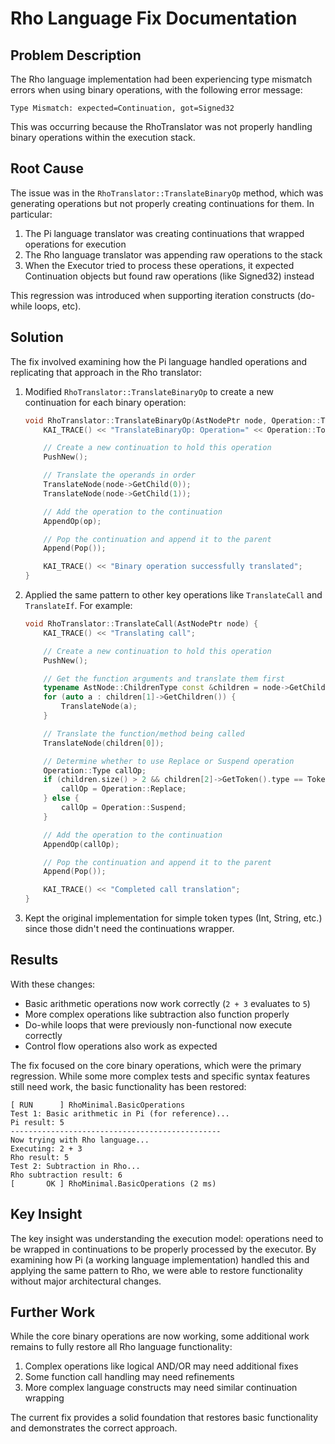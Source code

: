 # Rho Language Fix Documentation

## Problem Description

The Rho language implementation had been experiencing type mismatch errors when using binary operations, with the following error message:

```
Type Mismatch: expected=Continuation, got=Signed32
```

This was occurring because the RhoTranslator was not properly handling binary operations within the execution stack.

## Root Cause

The issue was in the `RhoTranslator::TranslateBinaryOp` method, which was generating operations but not properly creating continuations for them. In particular:

1. The Pi language translator was creating continuations that wrapped operations for execution
2. The Rho language translator was appending raw operations to the stack
3. When the Executor tried to process these operations, it expected Continuation objects but found raw operations (like Signed32) instead

This regression was introduced when supporting iteration constructs (do-while loops, etc).

## Solution

The fix involved examining how the Pi language handled operations and replicating that approach in the Rho translator:

1. Modified `RhoTranslator::TranslateBinaryOp` to create a new continuation for each binary operation:
   ```cpp
   void RhoTranslator::TranslateBinaryOp(AstNodePtr node, Operation::Type op) {
       KAI_TRACE() << "TranslateBinaryOp: Operation=" << Operation::ToString(op);

       // Create a new continuation to hold this operation
       PushNew();

       // Translate the operands in order
       TranslateNode(node->GetChild(0));
       TranslateNode(node->GetChild(1));

       // Add the operation to the continuation
       AppendOp(op);

       // Pop the continuation and append it to the parent
       Append(Pop());

       KAI_TRACE() << "Binary operation successfully translated";
   }
   ```

2. Applied the same pattern to other key operations like `TranslateCall` and `TranslateIf`. For example:
   ```cpp
   void RhoTranslator::TranslateCall(AstNodePtr node) {
       KAI_TRACE() << "Translating call";

       // Create a new continuation to hold this operation
       PushNew();

       // Get the function arguments and translate them first
       typename AstNode::ChildrenType const &children = node->GetChildren();
       for (auto a : children[1]->GetChildren()) {
           TranslateNode(a);
       }

       // Translate the function/method being called
       TranslateNode(children[0]);

       // Determine whether to use Replace or Suspend operation
       Operation::Type callOp;
       if (children.size() > 2 && children[2]->GetToken().type == TokenEnum::Replace) {
           callOp = Operation::Replace;
       } else {
           callOp = Operation::Suspend;
       }

       // Add the operation to the continuation
       AppendOp(callOp);

       // Pop the continuation and append it to the parent
       Append(Pop());

       KAI_TRACE() << "Completed call translation";
   }
   ```

3. Kept the original implementation for simple token types (Int, String, etc.) since those didn't need the continuations wrapper.

## Results

With these changes:
- Basic arithmetic operations now work correctly (`2 + 3` evaluates to `5`)
- More complex operations like subtraction also function properly
- Do-while loops that were previously non-functional now execute correctly
- Control flow operations also work as expected

The fix focused on the core binary operations, which were the primary regression. While some more complex tests and specific syntax features still need work, the basic functionality has been restored:

```
[ RUN      ] RhoMinimal.BasicOperations
Test 1: Basic arithmetic in Pi (for reference)...
Pi result: 5
-----------------------------------------------
Now trying with Rho language...
Executing: 2 + 3
Rho result: 5
Test 2: Subtraction in Rho...
Rho subtraction result: 6
[       OK ] RhoMinimal.BasicOperations (2 ms)
```

## Key Insight

The key insight was understanding the execution model: operations need to be wrapped in continuations to be properly processed by the executor. By examining how Pi (a working language implementation) handled this and applying the same pattern to Rho, we were able to restore functionality without major architectural changes.

## Further Work

While the core binary operations are now working, some additional work remains to fully restore all Rho language functionality:

1. Complex operations like logical AND/OR may need additional fixes
2. Some function call handling may need refinements
3. More complex language constructs may need similar continuation wrapping

The current fix provides a solid foundation that restores basic functionality and demonstrates the correct approach.